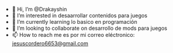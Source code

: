 - 👋 Hi, I’m @Drakayshin
- 👀 I’m interested in  desaarrollar  contenidos para juegos
- 🌱 I’m currently learning  lo basico en programación
- 💞️ I’m looking to collaborate on  desarrollo de mods para juegos
- 📫 How to reach me  es por mi correo eléctronico: jesuscordero6653@gmail.com

<!---
Drakayshin/Drakayshin is a ✨ special ✨ repository because its `README.md` (this file) appears on your GitHub profile.
You can click the Preview link to take a look at your changes.
--->
